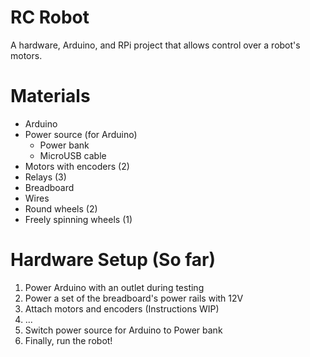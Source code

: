 # RC Robot
A hardware, Arduino, and RPi project that allows control over a robot's motors.

# Materials
* Arduino
* Power source (for Arduino)
  * Power bank
  * MicroUSB cable
* Motors with encoders (2)
* Relays (3)
* Breadboard
* Wires
* Round wheels (2)
* Freely spinning wheels (1)

# Hardware Setup (So far)
1. Power Arduino with an outlet during testing
2. Power a set of the breadboard's power rails with 12V
3. Attach motors and encoders (Instructions WIP)
4. ...
5. Switch power source for Arduino to Power bank
6. Finally, run the robot!

